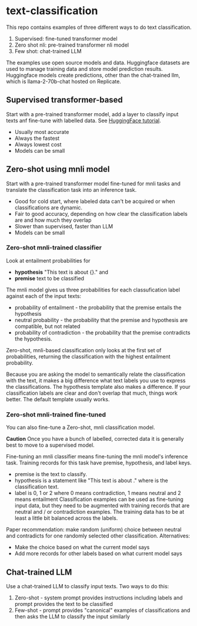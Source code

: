 # text-classification
This repo contains examples of three different ways to do text classification.
1. Supervised: fine-tuned transformer model
2. Zero shot nli: pre-trained transformer nli model
4. Few shot: chat-trained LLM

The examples use open source models and data. Huggingface datasets are used to manage training data and store model prediction results. Huggingface models create predictions, other than the chat-trained llm, which is llama-2-70b-chat hosted on Replicate.


## Supervised transformer-based
Start with a pre-trained transformer model, add a layer to classify input texts anf fine-tune with labelled data.
See [HuggingFace tutorial](https://huggingface.co/docs/transformers/tasks/sequence_classification).
* Usually most accurate 
* Always the fastest
* Always lowest cost
* Models can be small

## Zero-shot using mnli model
Start with a pre-trained transformer model fine-tuned for mnli tasks and translate the classification task into an inference task.
* Good for cold start, where labeled data can't be acquired or when classifications are dynamic. 
* Fair to good accuracy, depending on how clear the classification labels are and how much they overlap
* Slower than supervised, faster than LLM
* Models can be small

### Zero-shot mnli-trained classifier

Look at entailment probabilities for 
* __hypothesis__ "This text is about {}." and 
* __premise__ text to be classified


The mnli model gives us three probabilities for each classufication label against each of the input texts:
* probability of entailment - the probability that the premise entails the hypothesis
* neutral probability - the probability that the premise and hypothesis are compatible, but not related
* probability of contradiction - the probability that the premise contradicts the hypothesis.

Zero-shot, mnli-based classification only looks at the first set of probabilities, returning the classification with the highest entailment probability.

Because you are asking the model to semantically relate the classification with the text, it makes a big difference what text labels you use to express the classifications. The hypothesis template also makes a difference. If your classification labels are clear and don't overlap that much, things work better. The default template usually works.


### Zero-shot mnli-trained fine-tuned
You can also fine-tune a Zero-shot, mnli classification model.

__Caution__ Once you have a bunch of labelled, corrected data it is generally best to move to a supervised model.

Fine-tuning an mnli classifier means fine-tuning the mnli model's inference task.  Training records for this task 
have premise, hypothesis, and label keys.
* premise is the text to classify.
* hypothesis is a statement like "This text is about <class>." where <class> is the classification text.
* label is 0, 1 or 2 where 0 means contradiction, 1 means neutral and 2 means entailment
Classification examples can be used as fine-tuning input data, but they need to be augmented with training records that are neutral and / or contradiction examples. The training data has to be at least a little bit balanced across the labels. 

Paper recommendation:  make random (uniform) choice between neutral and contradicts for one randomly selected other classification.
Alternatives:
* Make the choice based on what the current model says
* Add more records for other labels based on what current model says


## Chat-trained LLM
Use a chat-trained LLM to classify input texts.  Two ways to do this:
1. Zero-shot - system prompt provides instructions including labels and prompt provides the text to be classified
2. Few-shot - prompt provides "canonical" examples of classifications and then asks the LLM to classify the input similarly
